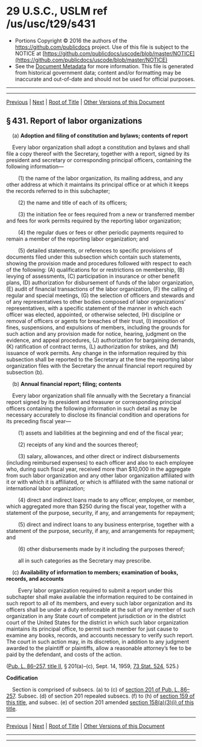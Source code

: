 ---
---

# 29 U.S.C., USLM ref /us/usc/t29/s431

* Portions Copyright © 2016 the authors of the https://github.com/publicdocs project.
  Use of this file is subject to the NOTICE at [https://github.com/publicdocs/uscode/blob/master/NOTICE](https://github.com/publicdocs/uscode/blob/master/NOTICE)
* See the [Document Metadata](././../../../../..//README.md) for more information.
  This file is generated from historical government data; content and/or formatting may be inaccurate and out-of-date and should not be used for official purposes.

----------
----------

[Previous](./../../../../..//us/usc/t29/ch11/schIII/m__us_usc_t29_ch11_schIII.md) | [Next](./../../../../..//us/usc/t29/ch11/schIII/m__us_usc_t29_s432.md) | [Root of Title](./../../../../../) | [Other Versions of this Document](https://publicdocs.github.io/go/links?ns=uslm&ref=%2Fus%2Fusc%2Ft29%2Fs431)

## § 431. Report of labor organizations

    (a) __Adoption and filing of constitution and bylaws; contents of report__ 

    Every labor organization shall adopt a constitution and bylaws and shall file a copy thereof with the Secretary, together with a report, signed by its president and secretary or corresponding principal officers, containing the following information—

        (1) the name of the labor organization, its mailing address, and any other address at which it maintains its principal office or at which it keeps the records referred to in this subchapter;

        (2) the name and title of each of its officers;

        (3) the initiation fee or fees required from a new or transferred member and fees for work permits required by the reporting labor organization;

        (4) the regular dues or fees or other periodic payments required to remain a member of the reporting labor organization; and

        (5) detailed statements, or references to specific provisions of documents filed under this subsection which contain such statements, showing the provision made and procedures followed with respect to each of the following: (A) qualifications for or restrictions on membership, (B) levying of assessments, (C) participation in insurance or other benefit plans, (D) authorization for disbursement of funds of the labor organization, (E) audit of financial transactions of the labor organization, (F) the calling of regular and special meetings, (G) the selection of officers and stewards and of any representatives to other bodies composed of labor organizations’ representatives, with a specific statement of the manner in which each officer was elected, appointed, or otherwise selected, (H) discipline or removal of officers or agents for breaches of their trust, (I) imposition of fines, suspensions, and expulsions of members, including the grounds for such action and any provision made for notice, hearing, judgment on the evidence, and appeal procedures, (J) authorization for bargaining demands, (K) ratification of contract terms, (L) authorization for strikes, and (M) issuance of work permits. Any change in the information required by this subsection shall be reported to the Secretary at the time the reporting labor organization files with the Secretary the annual financial report required by subsection (b).

    (b) __Annual financial report; filing; contents__ 

    Every labor organization shall file annually with the Secretary a financial report signed by its president and treasurer or corresponding principal officers containing the following information in such detail as may be necessary accurately to disclose its financial condition and operations for its preceding fiscal year—

        (1) assets and liabilities at the beginning and end of the fiscal year;

        (2) receipts of any kind and the sources thereof;

        (3) salary, allowances, and other direct or indirect disbursements (including reimbursed expenses) to each officer and also to each employee who, during such fiscal year, received more than $10,000 in the aggregate from such labor organization and any other labor organization affiliated with it or with which it is affiliated, or which is affiliated with the same national or international labor organization;

        (4) direct and indirect loans made to any officer, employee, or member, which aggregated more than $250 during the fiscal year, together with a statement of the purpose, security, if any, and arrangements for repayment;

        (5) direct and indirect loans to any business enterprise, together with a statement of the purpose, security, if any, and arrangements for repayment; and

        (6) other disbursements made by it including the purposes thereof;

        all in such categories as the Secretary may prescribe.

    (c) __Availability of information to members; examination of books, records, and accounts__ 

        Every labor organization required to submit a report under this subchapter shall make available the information required to be contained in such report to all of its members, and every such labor organization and its officers shall be under a duty enforceable at the suit of any member of such organization in any State court of competent jurisdiction or in the district court of the United States for the district in which such labor organization maintains its principal office, to permit such member for just cause to examine any books, records, and accounts necessary to verify such report. The court in such action may, in its discretion, in addition to any judgment awarded to the plaintiff or plaintiffs, allow a reasonable attorney’s fee to be paid by the defendant, and costs of the action.

([Pub. L. 86–257, title II][/us/pl/86/257/tII], § 201(a)–(c), Sept. 14, 1959, [73 Stat. 524][/us/stat/73/524], 525.)

 __Codification__ 

    Section is comprised of subsecs. (a) to (c) of [section 201 of Pub. L. 86–257][/us/pl/86/257/s201]. Subsec. (d) of section 201 repealed subsecs. (f) to (h) of [section 159 of this title][/us/usc/t29/s159], and subsec. (e) of section 201 amended [section 158(a)(3)(i) of this title][/us/usc/t29/s158/a/3/i].

----------

[Previous](./../../../../..//us/usc/t29/ch11/schIII/m__us_usc_t29_ch11_schIII.md) | [Next](./../../../../..//us/usc/t29/ch11/schIII/m__us_usc_t29_s432.md) | [Root of Title](./../../../../../) | [Other Versions of this Document](https://publicdocs.github.io/go/links?ns=uslm&ref=%2Fus%2Fusc%2Ft29%2Fs431)

----------
----------

[/us/pl/86/257/tII]: https://publicdocs.github.io/go/links?ns=uslm&ref=%2Fus%2Fpl%2F86%2F257%2FtII
[/us/stat/73/524]: https://publicdocs.github.io/go/links?ns=uslm&ref=%2Fus%2Fstat%2F73%2F524
[/us/pl/86/257/s201]: https://publicdocs.github.io/go/links?ns=uslm&ref=%2Fus%2Fpl%2F86%2F257%2Fs201
[/us/usc/t29/s159]: https://publicdocs.github.io/go/links?ns=uslm&ref=%2Fus%2Fusc%2Ft29%2Fs159
[/us/usc/t29/s158/a/3/i]: https://publicdocs.github.io/go/links?ns=uslm&ref=%2Fus%2Fusc%2Ft29%2Fs158%2Fa%2F3%2Fi



